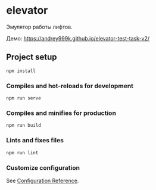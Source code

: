 # elevator
Эмулятор работы лифтов.

Демо: <https://andrey999k.github.io/elevator-test-task-v2/>

## Project setup
```
npm install
```

### Compiles and hot-reloads for development
```
npm run serve
```

### Compiles and minifies for production
```
npm run build
```

### Lints and fixes files
```
npm run lint
```

### Customize configuration
See [Configuration Reference](https://cli.vuejs.org/config/).
